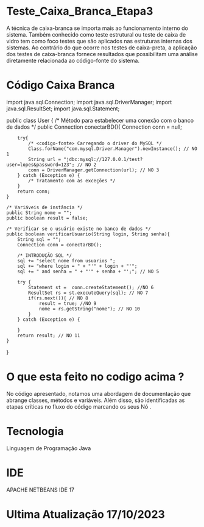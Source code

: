 # Teste_Caixa_Branca_Etapa3
A técnica de caixa-branca se importa mais ao funcionamento interno do sistema. Também conhecido como teste estrutural ou teste de caixa de vidro tem como foco testes que são aplicados nas estruturas internas dos sistemas. Ao contrário do que ocorre nos testes de caixa-preta, a aplicação dos testes de caixa-branca fornece resultados que possibilitam uma análise diretamente relacionada ao código-fonte do sistema.
# Código Caixa Branca 
import java.sql.Connection;
import java.sql.DriverManager;
import java.sql.ResultSet;
import java.sql.Statement;

public class User {
    /*  Método para estabelecer uma conexão com o banco de dados */
    public Connection conectarBD(){ 
        Connection conn = null;
        
        try{
            /* <codigo-fonte> Carregando o driver do MySQL */
            Class.forName("com.mysql.Driver.Manager").newInstance(); // NO 1
            String url = "jdbc:mysql://127.0.0.1/test?user=lopes&password=123"; // NO 2
            conn = DriverManager.getConnection(url); // NO 3
        } catch (Exception e) { 
            /* Tratamento com as exceções */
        }  
        return conn;
    }
    
    /* Variáveis de instância */
    public String nome = ""; 
    public boolean result = false; 

    /* Verificar se o usuário existe no banco de dados */
    public boolean verificarUsuario(String login, String senha){  
        String sql = ""; 
        Connection conn = conectarBD(); 
        
        /* INTRODUÇÃO SQL */
        sql += "select nome from usuarios "; 
        sql += "where login = " + "'" + login + "'"; 
        sql += " and senha = " + "'" + senha + "';"; // NO 5
        
        try { 
            Statement st =  conn.createStatement(); //NO 6
            ResultSet rs = st.executeQuery(sql); // NO 7 
            if(rs.next()){ // NO 8
                result = true; //NO 9 
                nome = rs.getString("nome"); // NO 10
            } 
        } catch (Exception e) {
           
        }
        return result; // NO 11
    } 
}
# O que esta feito no codigo acima ?
No código apresentado, notamos uma abordagem de documentação que abrange classes, métodos e variáveis. Além disso, são identificadas as etapas críticas no fluxo do código marcando os seus Nó .

# Tecnologia 
Linguagem de Programação Java
# IDE
APACHE NETBEANS IDE 17
# Ultima Atualização 17/10/2023

